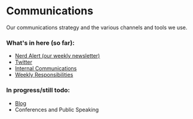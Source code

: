 # Communications

Our communications strategy and the various channels and tools we use.

### What's in here (so far):

- [Nerd Alert (our weekly newsletter)](/communications/newsletter/)
- [Twitter](/communications/twitter.md)
- [Internal Communications](/communications/internal-communications/)
- [Weekly Responsibilities](/communications/weekly-responsibilities.md)

### In progress/still todo:

- [Blog](/communications/blog.md)
- Conferences and Public Speaking
